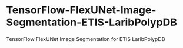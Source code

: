 # TensorFlow-FlexUNet-Image-Segmentation-ETIS-LaribPolypDB
TensorFlow FlexUNet Image Segmentation for ETIS LaribPolypDB　
